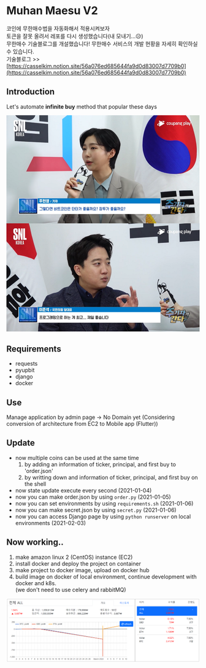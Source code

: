 # Muhan Maesu V2
코인에 무한매수법을 자동화해서 적용시켜보자  
토큰을 잘못 올려서 레포를 다시 생성했습니다(내 모내기...😥)  
무한매수 기술블로그를 개설했습니다! 무한매수 서비스의 개발 현황을 자세히 확인하실 수 있습니다.  
기술블로그 >> [https://casselkim.notion.site/56a076ed685644fa9d0d83007d7709b0](https://casselkim.notion.site/56a076ed685644fa9d0d83007d7709b0)  

## Introduction
Let's automate **infinite buy** method that popular these days  

![image](main.png)  

## Requirements
- requests
- pyupbit
- django
- docker

## Use  
Manage application by admin page -> No Domain yet
(Considering conversion of architecture from EC2 to Mobile app (Flutter))  

## Update
- now multiple coins can be used at the same time  
  1. by adding an information of ticker, principal, and first buy to 'order.json'  
  2. by writting down and information of ticker, principal, and first buy on the shell 
- now state update execute every second (2021-01-04)
- now you can make order.json by using `order.py` (2021-01-05)
- now you can set environments by using `requirements.sh` (2021-01-06)  
- now you can make secret.json by using `secret.py` (2021-01-06)
- now you can access Django page by using `python runserver` on local environments (2021-02-03)  

## Now working..
1. make amazon linux 2 (CentOS) instance (EC2)
2. install docker and deploy the project on container
3. make project to docker image, upload on docker hub
4. build image on docker of local environment, continue development with docker and k8s.  
(we don't need to use celery and rabbitMQ)

![image](01.png)  
